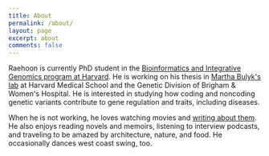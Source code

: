 ```yaml
---
title: About
permalink: /about/
layout: page
excerpt: about
comments: false
---
```


Raehoon is currently PhD student in the [Bioinformatics and Integrative Genomics program at Harvard](http://dms.hms.harvard.edu/BIG/). He is working on his thesis in [Martha Bulyk's lab](http://thebrain.bwh.harvard.edu/) at Harvard Medical School and the Genetic Division of Brigham & Women's Hospital. He is interested in studying how coding and noncoding genetic variants contribute to gene regulation and traits, including diseases.

When he is not working, he loves watching movies and [writing about them](https://welookback.wordpress.com/). He also enjoys reading novels and memoirs, listening to interview podcasts, and traveling to be amazed by architecture, nature, and food. He occasionally dances west coast swing, too.


